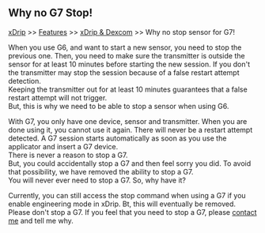 ## Why no G7 Stop!  
[xDrip](../../README.md) >> [Features](../Features_page.md) >> [xDrip & Dexcom](../Dexcom_page.md) >> Why no stop sensor for G7!  
  
When you use G6, and want to start a new sensor, you need to stop the previous one.  Then, you need to make sure the transmitter is outside the sensor for at least 10 minutes before starting the new session.  If you don't the transmitter may stop the session because of a false restart attempt detection.  
Keeping the transmitter out for at least 10 minutes guarantees that a false restart attempt will not trigger.  
But, this is why we need to be able to stop a sensor when using G6.  

With G7, you only have one device, sensor and transmitter.  When you are done using it, you cannot use it again.  There will never be a restart attempt detected.  A G7 session starts automatically as soon as you use the applicator and insert a G7 device.  
There is never a reason to stop a G7.  
But, you could accidentally stop a G7 and then feel sorry you did.  To avoid that possibility, we have removed the ability to stop a G7.  
You will never ever need to stop a G7.  So, why have it?  
  
Currently, you can still access the stop command when using a G7 if you enable engineering mode in xDrip.  Bt, this will eventually be removed.  
Please don't stop a G7.  If you feel that you need to stop a G7, please [contact me](https://github.com/NightscoutFoundation/xDrip/discussions) and tell me why.  

